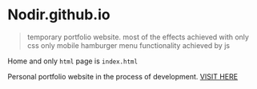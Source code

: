 # Nodir.github.io
> temporary portfolio website.
most of the effects achieved with only css
only mobile hamburger menu functionality achieved by js


Home and only ``` html ``` page is `index.html`




Personal portfolio website in the process of development. <a href="https://nodir-any.github.io/NodIr/">VISIT HERE</a>

